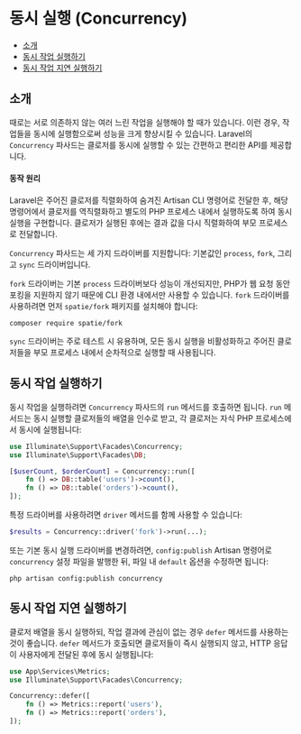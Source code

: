 # 동시 실행 (Concurrency)

- [소개](#introduction)
- [동시 작업 실행하기](#running-concurrent-tasks)
- [동시 작업 지연 실행하기](#deferring-concurrent-tasks)

<a name="introduction"></a>
## 소개

때로는 서로 의존하지 않는 여러 느린 작업을 실행해야 할 때가 있습니다. 이런 경우, 작업들을 동시에 실행함으로써 성능을 크게 향상시킬 수 있습니다. Laravel의 `Concurrency` 파사드는 클로저를 동시에 실행할 수 있는 간편하고 편리한 API를 제공합니다.

<a name="how-it-works"></a>
#### 동작 원리

Laravel은 주어진 클로저를 직렬화하여 숨겨진 Artisan CLI 명령어로 전달한 후, 해당 명령어에서 클로저를 역직렬화하고 별도의 PHP 프로세스 내에서 실행하도록 하여 동시 실행을 구현합니다. 클로저가 실행된 후에는 결과 값을 다시 직렬화하여 부모 프로세스로 전달합니다.

`Concurrency` 파사드는 세 가지 드라이버를 지원합니다: 기본값인 `process`, `fork`, 그리고 `sync` 드라이버입니다.

`fork` 드라이버는 기본 `process` 드라이버보다 성능이 개선되지만, PHP가 웹 요청 동안 포킹을 지원하지 않기 때문에 CLI 환경 내에서만 사용할 수 있습니다. `fork` 드라이버를 사용하려면 먼저 `spatie/fork` 패키지를 설치해야 합니다:

```shell
composer require spatie/fork
```

`sync` 드라이버는 주로 테스트 시 유용하며, 모든 동시 실행을 비활성화하고 주어진 클로저들을 부모 프로세스 내에서 순차적으로 실행할 때 사용됩니다.

<a name="running-concurrent-tasks"></a>
## 동시 작업 실행하기

동시 작업을 실행하려면 `Concurrency` 파사드의 `run` 메서드를 호출하면 됩니다. `run` 메서드는 동시 실행할 클로저들의 배열을 인수로 받고, 각 클로저는 자식 PHP 프로세스에서 동시에 실행됩니다:

```php
use Illuminate\Support\Facades\Concurrency;
use Illuminate\Support\Facades\DB;

[$userCount, $orderCount] = Concurrency::run([
    fn () => DB::table('users')->count(),
    fn () => DB::table('orders')->count(),
]);
```

특정 드라이버를 사용하려면 `driver` 메서드를 함께 사용할 수 있습니다:

```php
$results = Concurrency::driver('fork')->run(...);
```

또는 기본 동시 실행 드라이버를 변경하려면, `config:publish` Artisan 명령어로 `concurrency` 설정 파일을 발행한 뒤, 파일 내 `default` 옵션을 수정하면 됩니다:

```shell
php artisan config:publish concurrency
```

<a name="deferring-concurrent-tasks"></a>
## 동시 작업 지연 실행하기

클로저 배열을 동시 실행하되, 작업 결과에 관심이 없는 경우 `defer` 메서드를 사용하는 것이 좋습니다. `defer` 메서드가 호출되면 클로저들이 즉시 실행되지 않고, HTTP 응답이 사용자에게 전달된 후에 동시 실행됩니다:

```php
use App\Services\Metrics;
use Illuminate\Support\Facades\Concurrency;

Concurrency::defer([
    fn () => Metrics::report('users'),
    fn () => Metrics::report('orders'),
]);
```